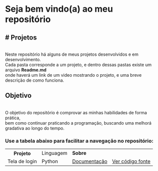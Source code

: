 <h1> Seja bem vindo(a) ao meu repositório </h1>
<h2># Projetos</h2> <br>
Neste repositório há alguns de meus projetos desenvolvidos e em desenvolvimento. <br>
Cada pasta corresponde a um projeto, e dentro dessas pastas existe um arquivo <strong>Readme.md</strong><br>
onde haverá um link de um video mostrando o projeto, e uma breve descrição de como funciona.

<h2>Objetivo</h2><br>
O objetivo do repositório é comprovar as minhas habilidades de forma prática, <br>
bem como continuar praticando a programação, buscando uma melhorá gradativa ao longo do tempo.
<br>

<h3>Use a tabela abaixo para facilitar a navegação no repositório:</h3>
<table>
  <tr>
    <th ><strong> Projeto</strong></th>
    <td>Linguagem </td>
    <td colspan=2><strong> Sobre </strong></td>
  </tr>
   <tr>
    <td> Tela de login</td>
    <td> Python</td>
    <td><a href='https://github.com/merino626/Projetos/blob/main/Login_Simples/README.md'> Documentação </a> </td>
     <td> <a href='https://github.com/merino626/Projetos/blob/main/Login_Simples/Login_simples.py'>Ver código fonte</a></td>
  </tr>


</table>

